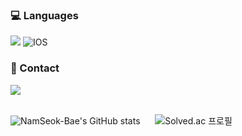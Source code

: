 <div>
<h3>💻  Languages</h3>
<img src="https://img.shields.io/badge/Swift-F05138?style=flat-square&logo=Swift&logoColor=white"><!-- Java -->
<img alt="IOS" src="https://img.shields.io/badge/-IOS-000?style=flat-square&logo=apple&logoColor=ffffff" />


### 📮 Contact
 <a href="mailto:qoskatjr2@gmail.com"><img src="https://img.shields.io/badge/Gmail-d14836?style=flat-square&logo=Gmail&logoColor=white&link=qoskatjr2@gmail.com"/></a>
<br>
<br>
 
![NamSeok-Bae's GitHub stats](https://github-readme-stats.vercel.app/api?username=NamSeok-Bae&show_icons=true&count_private=true)
 &nbsp;&nbsp;&nbsp;&nbsp;
![Solved.ac 프로필](http://mazassumnida.wtf/api/v2/generate_badge?boj=poqo2) 
</div>
